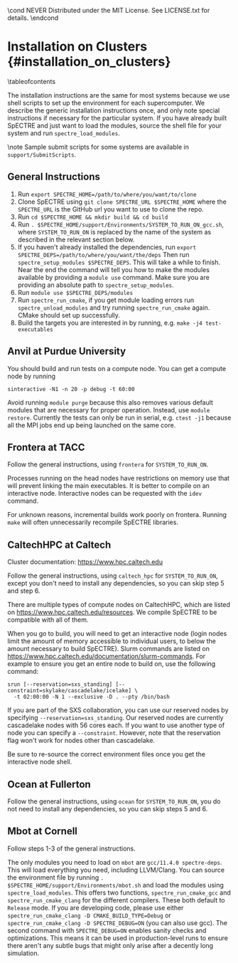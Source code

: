 \cond NEVER
Distributed under the MIT License.
See LICENSE.txt for details.
\endcond
# Installation on Clusters {#installation_on_clusters}

\tableofcontents

The installation instructions are the same for most systems because we use shell
scripts to set up the environment for each supercomputer. We describe the
generic installation instructions once, and only note special instructions if
necessary for the particular system. If you have already built SpECTRE and just
want to load the modules, source the shell file for your system and run
`spectre_load_modules`.

\note Sample submit scripts for some systems are available in
`support/SubmitScripts`.

## General Instructions

1. Run `export SPECTRE_HOME=/path/to/where/you/want/to/clone`
2. Clone SpECTRE using `git clone SPECTRE_URL $SPECTRE_HOME` where the
   `SPECTRE_URL` is the GitHub url you want to use to clone the repo.
3. Run `cd $SPECTRE_HOME && mkdir build && cd build`
4. Run `. $SPECTRE_HOME/support/Environments/SYSTEM_TO_RUN_ON_gcc.sh`, where
   `SYSTEM_TO_RUN_ON` is replaced by the name of the system as described in the
   relevant section below.
5. If you haven't already installed the dependencies, run
   `export SPECTRE_DEPS=/path/to/where/you/want/the/deps`
   Then run `spectre_setup_modules $SPECTRE_DEPS`. This
   will take a while to finish. Near the end the command will tell you how to
   make the modules available by providing a `module use` command. Make
   sure you are providing an absolute path to `spectre_setup_modules`.
6. Run `module use $SPECTRE_DEPS/modules`
7. Run `spectre_run_cmake`, if you get module loading errors run
   `spectre_unload_modules` and try running `spectre_run_cmake` again. CMake
   should set up successfully.
8. Build the targets you are interested in by running, e.g.
   `make -j4 test-executables`

## Anvil at Purdue University

You should build and run tests on a compute node. You can get a compute node by
running
```
sinteractive -N1 -n 20 -p debug -t 60:00
```
Avoid running `module purge` because this also removes various default modules
that are necessary for proper operation. Instead, use `module
restore`. Currently the tests can only be run in serial, e.g. `ctest -j1`
because all the MPI jobs end up being launched on the same core.

## Frontera at TACC

Follow the general instructions, using `frontera` for `SYSTEM_TO_RUN_ON`.

Processes running on the head nodes have restrictions on memory use
that will prevent linking the main executables.  It is better to
compile on an interactive node.  Interactive nodes can be requested
with the `idev` command.

For unknown reasons, incremental builds work poorly on frontera.
Running `make` will often unnecessarily recompile SpECTRE libraries.

## CaltechHPC at Caltech

Cluster documentation: https://www.hpc.caltech.edu

Follow the general instructions, using `caltech_hpc` for `SYSTEM_TO_RUN_ON`,
except you don't need to install any dependencies, so you can skip step 5 and
step 6.

There are multiple types of compute nodes on CaltechHPC, which are listed on
https://www.hpc.caltech.edu/resources. We compile SpECTRE to be compatible with
all of them.

When you go to build, you will need to get an interactive node (login nodes
limit the amount of memory accessible to individual users, to below the amount
necessary to build SpECTRE). Slurm commands are listed on
https://www.hpc.caltech.edu/documentation/slurm-commands. For example to ensure
you get an entire node to build on, use the following command:

```
srun [--reservation=sxs_standing] [--constraint=skylake/cascadelake/icelake] \
  -t 02:00:00 -N 1 --exclusive -D . --pty /bin/bash
```

If you are part of the SXS collaboration, you can use our reserved nodes by
specifying `--reservation=sxs_standing`. Our reserved nodes are currently
cascadelake nodes with 56 cores each. If you want to use another type of node
you can specify a `--constraint`. However, note that the reservation flag won't
work for nodes other than cascadelake.

Be sure to re-source the correct environment files once you get the interactive
node shell.

## Ocean at Fullerton

Follow the general instructions, using `ocean` for `SYSTEM_TO_RUN_ON`,
you do not need to install any dependencies, so you can skip steps 5 and 6.

## Mbot at Cornell

Follow steps 1-3 of the general instructions.

The only modules you need to load on `mbot` are `gcc/11.4.0 spectre-deps`.
This  will load everything you need, including LLVM/Clang. You
can source the environment file by running
`. $SPECTRE_HOME/support/Environments/mbot.sh` and load the modules using
`spectre_load_modules`. This offers two functions, `spectre_run_cmake_gcc`
and `spectre_run_cmake_clang` for the different compilers.
These both default to `Release` mode. If you are developing code, please use
either `spectre_run_cmake_clang -D CMAKE_BUILD_TYPE=Debug` or
`spectre_run_cmake_clang -D SPECTRE_DEBUG=ON` (you can also use gcc).
The second command with `SPECTRE_DEBUG=ON` enables sanity checks and
optimizations. This means it can be used in production-level runs to ensure
there aren't any subtle bugs that might only arise after a decently
long simulation.

